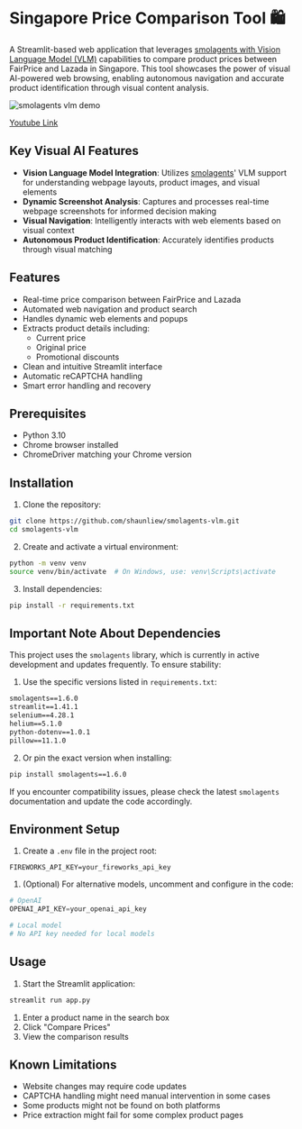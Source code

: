 # Singapore Price Comparison Tool 🛍️

A Streamlit-based web application that leverages [smolagents with Vision Language Model (VLM)](https://huggingface.co/blog/smolagents-can-see) capabilities to compare product prices between FairPrice and Lazada in Singapore. This tool showcases the power of visual AI-powered web browsing, enabling autonomous navigation and accurate product identification through visual content analysis.

![smolagents vlm demo](./smolagents-vlm-demo.gif)

[Youtube Link](https://youtu.be/Wx4mIwrFpxc)

## Key Visual AI Features

- **Vision Language Model Integration**: Utilizes [smolagents](https://github.com/huggingface/smolagents/tree/main)' VLM support for understanding webpage layouts, product images, and visual elements
- **Dynamic Screenshot Analysis**: Captures and processes real-time webpage screenshots for informed decision making
- **Visual Navigation**: Intelligently interacts with web elements based on visual context
- **Autonomous Product Identification**: Accurately identifies products through visual matching

## Features

- Real-time price comparison between FairPrice and Lazada
- Automated web navigation and product search
- Handles dynamic web elements and popups
- Extracts product details including:
  - Current price
  - Original price
  - Promotional discounts
- Clean and intuitive Streamlit interface
- Automatic reCAPTCHA handling
- Smart error handling and recovery

## Prerequisites

- Python 3.10
- Chrome browser installed
- ChromeDriver matching your Chrome version

## Installation

1. Clone the repository:
```bash
git clone https://github.com/shaunliew/smolagents-vlm.git
cd smolagents-vlm
```

2. Create and activate a virtual environment:
```bash
python -m venv venv
source venv/bin/activate  # On Windows, use: venv\Scripts\activate
```

3. Install dependencies:
```bash
pip install -r requirements.txt
```

## Important Note About Dependencies

This project uses the `smolagents` library, which is currently in active development and updates frequently. To ensure stability:

1. Use the specific versions listed in `requirements.txt`:
```txt
smolagents==1.6.0
streamlit==1.41.1
selenium==4.28.1
helium==5.1.0
python-dotenv==1.0.1
pillow==11.1.0
```

2. Or pin the exact version when installing:

```bash
pip install smolagents==1.6.0
```

If you encounter compatibility issues, please check the latest `smolagents` documentation and update the code accordingly.

## Environment Setup

1. Create a `.env` file in the project root:

```env
FIREWORKS_API_KEY=your_fireworks_api_key
```

1. (Optional) For alternative models, uncomment and configure in the code:

```python
# OpenAI
OPENAI_API_KEY=your_openai_api_key

# Local model
# No API key needed for local models
```

## Usage

1. Start the Streamlit application:

```bash
streamlit run app.py
```

1. Enter a product name in the search box
2. Click "Compare Prices"
3. View the comparison results

## Known Limitations

- Website changes may require code updates
- CAPTCHA handling might need manual intervention in some cases
- Some products might not be found on both platforms
- Price extraction might fail for some complex product pages
